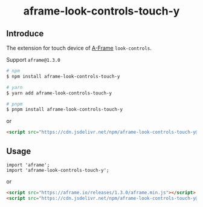 <div align="center">
  <h1>aframe-look-controls-touch-y</h1>
</div>

## Introduce

The extension for touch device of [A-Frame](https://aframe.io/) `look-controls`.  

Support `aframe@1.3.0`

```sh
# npm
$ npm install aframe-look-controls-touch-y

# yarn
$ yarn add aframe-look-controls-touch-y

# pnpm
$ pnpm install aframe-look-controls-touch-y
```

or

```html
<script src="https://cdn.jsdelivr.net/npm/aframe-look-controls-touch-y@latest/index.js"></script>
```

## Usage

```tsx
import 'aframe';
import 'aframe-look-controls-touch-y';
```

or

```html
<script src="https://aframe.io/releases/1.3.0/aframe.min.js"></script>
<script src="https://cdn.jsdelivr.net/npm/aframe-look-controls-touch-y@latest/index.js"></script>
```

